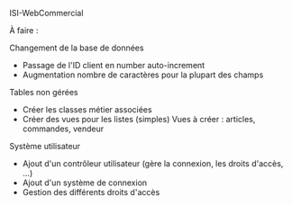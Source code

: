 ISI-WebCommercial

À faire :

Changement de la base de données
- Passage de l'ID client en number auto-increment
- Augmentation nombre de caractères pour la plupart des champs

Tables non gérées
- Créer les classes métier associées
- Créer des vues pour les listes (simples)
	Vues à créer : articles, commandes, vendeur

Système utilisateur
- Ajout d'un contrôleur utilisateur (gère la connexion, les droits d'accès, ...)
- Ajout d'un système de connexion
- Gestion des différents droits d'accès